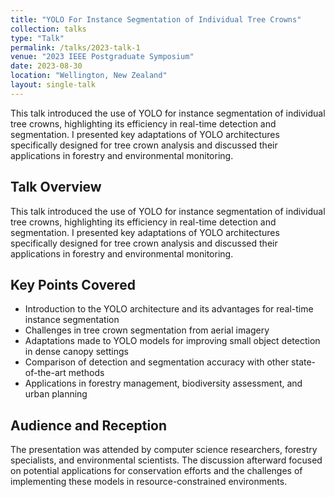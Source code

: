 ```yaml
---
title: "YOLO For Instance Segmentation of Individual Tree Crowns"
collection: talks
type: "Talk"
permalink: /talks/2023-talk-1
venue: "2023 IEEE Postgraduate Symposium"
date: 2023-08-30
location: "Wellington, New Zealand"
layout: single-talk
---
```



This talk introduced the use of YOLO for instance segmentation of individual tree crowns, highlighting its efficiency in real-time detection and segmentation. I presented key adaptations of YOLO architectures specifically designed for tree crown analysis and discussed their applications in forestry and environmental monitoring.


## Talk Overview

This talk introduced the use of YOLO for instance segmentation of individual tree crowns, highlighting its efficiency in real-time detection and segmentation. I presented key adaptations of YOLO architectures specifically designed for tree crown analysis and discussed their applications in forestry and environmental monitoring.

## Key Points Covered

- Introduction to the YOLO architecture and its advantages for real-time instance segmentation
- Challenges in tree crown segmentation from aerial imagery
- Adaptations made to YOLO models for improving small object detection in dense canopy settings
- Comparison of detection and segmentation accuracy with other state-of-the-art methods
- Applications in forestry management, biodiversity assessment, and urban planning

## Audience and Reception

The presentation was attended by computer science researchers, forestry specialists, and environmental scientists. The discussion afterward focused on potential applications for conservation efforts and the challenges of implementing these models in resource-constrained environments.
